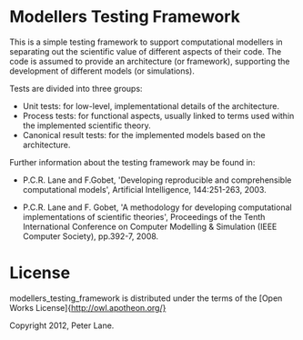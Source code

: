 Modellers Testing Framework
===========================

This is a simple testing framework to support computational modellers in
separating out the scientific value of different aspects of their code.  The
code is assumed to provide an architecture (or framework), supporting the
development of different models (or simulations).  

Tests are divided into three groups:

* Unit tests: for low-level, implementational details of the architecture.
* Process tests: for functional aspects, usually linked to terms used within the implemented scientific theory.
* Canonical result tests: for the implemented models based on the architecture.

Further information about the testing framework may be found in:

* P.C.R. Lane and F.Gobet, 'Developing reproducible and comprehensible computational models', Artificial Intelligence, 144:251-263, 2003.

* P.C.R. Lane and F. Gobet, 'A methodology for developing computational implementations of scientific theories', Proceedings of the Tenth International Conference on Computer Modelling & Simulation (IEEE Computer Society), pp.392-7, 2008.

License
=======

modellers\_testing\_framework is distributed under the terms of the 
[Open Works License]{http://owl.apotheon.org/}

Copyright 2012, Peter Lane.

